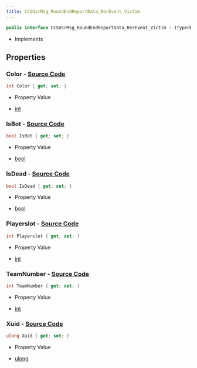 ```yaml
---
title: CCSUsrMsg_RoundEndReportData_RerEvent_Victim
---
```


```csharp
public interface CCSUsrMsg_RoundEndReportData_RerEvent_Victim : ITypedProtobuf<CCSUsrMsg_RoundEndReportData_RerEvent_Victim>, INativeHandle
```

- Implements

## Properties

### **Color** - [Source Code](https://github.com/swiftly-solution/swiftlys2/blob/main/managed/src/SwiftlyS2.Generated/Protobufs/Interfaces/CCSUsrMsg_RoundEndReportData_RerEvent_Victim.cs#L22)

```csharp
int Color { get; set; }
```

- Property Value

- [int](https://learn.microsoft.com/dotnet/api/system.int32)

### **IsBot** - [Source Code](https://github.com/swiftly-solution/swiftlys2/blob/main/managed/src/SwiftlyS2.Generated/Protobufs/Interfaces/CCSUsrMsg_RoundEndReportData_RerEvent_Victim.cs#L25)

```csharp
bool IsBot { get; set; }
```

- Property Value

- [bool](https://learn.microsoft.com/dotnet/api/system.boolean)

### **IsDead** - [Source Code](https://github.com/swiftly-solution/swiftlys2/blob/main/managed/src/SwiftlyS2.Generated/Protobufs/Interfaces/CCSUsrMsg_RoundEndReportData_RerEvent_Victim.cs#L28)

```csharp
bool IsDead { get; set; }
```

- Property Value

- [bool](https://learn.microsoft.com/dotnet/api/system.boolean)

### **Playerslot** - [Source Code](https://github.com/swiftly-solution/swiftlys2/blob/main/managed/src/SwiftlyS2.Generated/Protobufs/Interfaces/CCSUsrMsg_RoundEndReportData_RerEvent_Victim.cs#L16)

```csharp
int Playerslot { get; set; }
```

- Property Value

- [int](https://learn.microsoft.com/dotnet/api/system.int32)

### **TeamNumber** - [Source Code](https://github.com/swiftly-solution/swiftlys2/blob/main/managed/src/SwiftlyS2.Generated/Protobufs/Interfaces/CCSUsrMsg_RoundEndReportData_RerEvent_Victim.cs#L13)

```csharp
int TeamNumber { get; set; }
```

- Property Value

- [int](https://learn.microsoft.com/dotnet/api/system.int32)

### **Xuid** - [Source Code](https://github.com/swiftly-solution/swiftlys2/blob/main/managed/src/SwiftlyS2.Generated/Protobufs/Interfaces/CCSUsrMsg_RoundEndReportData_RerEvent_Victim.cs#L19)

```csharp
ulong Xuid { get; set; }
```

- Property Value

- [ulong](https://learn.microsoft.com/dotnet/api/system.uint64)

